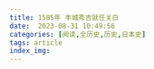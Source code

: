 ```yaml
---
title: 1585年 丰城秀吉就任关白
date:  2023-08-31 10:49:56
categories: [阅读,全历史,历史,日本史]
tags: article
index_img: 
---
```


